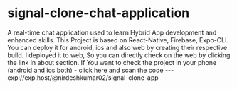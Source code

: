 # signal-clone-chat-application
A real-time chat application used to learn Hybrid App development and enhanced skills. This Project is based on React-Native, Firebase, Expo-CLI.
You can deploy it for android, ios and also web by creating their respective build. I deployed it to web, So you can directly check on the web by clicking the link in about section.
If You want to check the project in your phone (android and ios both) - click here and scan the code --- exp://exp.host/@nirdeshkumar02/signal-clone-app
